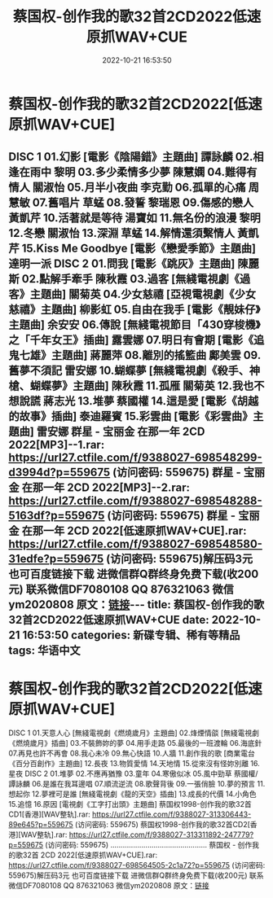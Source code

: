 ﻿---
title: 蔡国权-创作我的歌32首2CD2022低速原抓WAV+CUE
date: 2022-10-21 16:53:50
categories: 新碟专辑、稀有等精品
tags: 华语中文
---
# 蔡国权-创作我的歌32首2CD2022[低速原抓WAV+CUE]

DISC 1
01.幻影 [電影《陰陽錯》主題曲] 譚詠麟
02.相逢在雨中 黎明
03.多少柔情多少夢 陳慧嫻
04.難得有情人 關淑怡
05.月半小夜曲 李克勤
06.孤單的心痛 周慧敏
07.舊唱片 草蜢
08.發誓 黎瑞恩
09.傷感的戀人 黃凱芹
10.活著就是等待 湯寶如
11.無名份的浪漫 黎明
12.冬戀 關淑怡
13.深淵 草蜢
14.解情還須繫情人 黃凱芹
15.Kiss Me Goodbye [電影《戀愛季節》主題曲] 達明一派
DISC 2
01.問我 [電影《跳灰》主題曲] 陳麗斯
02.點解手牽手 陳秋霞
03.過客 [無綫電視劇《過客》主題曲] 關菊英
04.少女慈禧 [亞視電視劇《少女慈禧》主題曲] 柳影虹
05.自由在我手 [電影《靚妹仔》主題曲] 余安安
06.傳說 [無綫電視節目「430穿梭機》之「千年女王》插曲] 露雲娜
07.明日有會期 [電影《追鬼七雄》主題曲] 蔣麗萍
08.離別的搖籃曲 鄺美雲
09.舊夢不須記 雷安娜
10.蝴蝶夢 [無綫電視劇《殺手、神槍、蝴蝶夢》主題曲] 陳秋霞
11.孤雁 關菊英
12.我也不想說謊 蔣志光
13.堆夢 蔡國權
14.這是愛 [電影《胡越的故事》插曲] 泰迪羅賓
15.彩雲曲 [電影《彩雲曲》主題曲] 雷安娜
群星 - 宝丽金 在那一年 2CD 2022[MP3]--1.rar: https://url27.ctfile.com/f/9388027-698548299-d3994d?p=559675
(访问密码: 559675)
群星 - 宝丽金 在那一年 2CD 2022[MP3]--2.rar: https://url27.ctfile.com/f/9388027-698548288-5163df?p=559675
(访问密码: 559675)
群星 - 宝丽金 在那一年 2CD 2022[低速原抓WAV+CUE].rar: https://url27.ctfile.com/f/9388027-698548580-31edfe?p=559675
(访问密码: 559675)解压码3元
也可百度链接下载
进微信群Q群终身免费下载(收200元)
联系微信DF7080108 QQ 876321063
微信ym2020808
原文：[链接](https://blog.sina.com.cn/s/blog_1647c7e7601030zyk.html)---
title: 蔡国权-创作我的歌32首2CD2022低速原抓WAV+CUE
date: 2022-10-21 16:53:50
categories: 新碟专辑、稀有等精品
tags: 华语中文
---
# 蔡国权-创作我的歌32首2CD2022[低速原抓WAV+CUE]

DISC 1
01.天意人心 [無綫電視劇《燃燒歲月》主題曲]
02.烽煙情燄 [無綫電視劇《燃燒歲月》插曲]
03.不裝飾妳的夢
04.用手走路
05.最後的一班渡輪
06.海底針
07.再見也許不再會
08.我心未冷
09.無心快語
10.人牆
11.創作我的歌 [商業電台《百分百創作》主題曲]
12.長夜
13.物質愛情
14.天地情
15.從來沒有怪妳別離
16.星夜
DISC 2
01.堆夢
02.不應再猶豫
03.童年
04.寒傲似冰
05.風中勁草 蔡國權/ 譚詠麟
06.是誰在我耳邊唱
07.順流逆流
08.歌聲背後
09.一張俏臉
10.夢的預言
11.想起你
12.夢裡可是誰 [無綫電視劇《龍的天空》插曲]
13.成長的代價
14.小角色
15.追憶
16.原因 [電視劇《工字打出頭》主題曲]
蔡国权1998-创作我的歌32首CD1[香港][WAV整轨].rar: https://url27.ctfile.com/f/9388027-313306443-89e645?p=559675
(访问密码: 559675)
蔡国权1998-创作我的歌32首CD2[香港][WAV整轨].rar: https://url27.ctfile.com/f/9388027-313311892-247779?p=559675
(访问密码: 559675)
...............................................
蔡国权 - 创作我的歌32首 2CD 2022[低速原抓WAV+CUE].rar:
https://url27.ctfile.com/f/9388027-698564505-2c1a72?p=559675
(访问密码: 559675)解压码3元
也可百度链接下载
进微信群Q群终身免费下载(收200元)
联系微信DF7080108 QQ 876321063
微信ym2020808
原文：[链接](https://blog.sina.com.cn/s/blog_1647c7e7601030zyk.html)